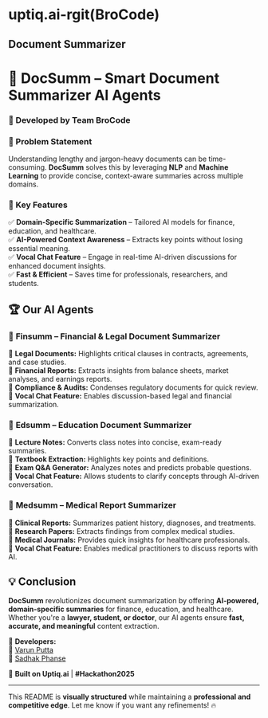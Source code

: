 # uptiq.ai-rgit(BroCode)
## Document Summarizer

# 🚀 DocSumm – Smart Document Summarizer AI Agents  

### 🤖 Developed by Team **BroCode**  

### 📌 Problem Statement  
Understanding lengthy and jargon-heavy documents can be time-consuming. **DocSumm** solves this by leveraging **NLP** and **Machine Learning** to provide concise, context-aware summaries across multiple domains.  

### 🌟 Key Features  
✅ **Domain-Specific Summarization** – Tailored AI models for finance, education, and healthcare.  
✅ **AI-Powered Context Awareness** – Extracts key points without losing essential meaning.  
✅ **Vocal Chat Feature** – Engage in real-time AI-driven discussions for enhanced document insights.  
✅ **Fast & Efficient** – Saves time for professionals, researchers, and students.  

## 🏆 Our AI Agents  

### 🔹 **Finsumm** – Financial & Legal Document Summarizer  
🔹 **Legal Documents:** Highlights critical clauses in contracts, agreements, and case studies.  
🔹 **Financial Reports:** Extracts insights from balance sheets, market analyses, and earnings reports.  
🔹 **Compliance & Audits:** Condenses regulatory documents for quick review.  
🔹 **Vocal Chat Feature:** Enables discussion-based legal and financial summarization.  

### 🔹 **Edsumm** – Education Document Summarizer  
🔹 **Lecture Notes:** Converts class notes into concise, exam-ready summaries.  
🔹 **Textbook Extraction:** Highlights key points and definitions.  
🔹 **Exam Q&A Generator:** Analyzes notes and predicts probable questions.  
🔹 **Vocal Chat Feature:** Allows students to clarify concepts through AI-driven conversation.  

### 🔹 **Medsumm** – Medical Report Summarizer  
🔹 **Clinical Reports:** Summarizes patient history, diagnoses, and treatments.  
🔹 **Research Papers:** Extracts findings from complex medical studies.  
🔹 **Medical Journals:** Provides quick insights for healthcare professionals.  
🔹 **Vocal Chat Feature:** Enables medical practitioners to discuss reports with AI.  

## 💡 Conclusion  
**DocSumm** revolutionizes document summarization by offering **AI-powered, domain-specific summaries** for finance, education, and healthcare. Whether you're a **lawyer, student, or doctor**, our AI agents ensure **fast, accurate, and meaningful** content extraction.  

🔗 **Developers:**  
📩 [Varun Putta](mailto:varunputta1511@gmail.com)  
📩 [Sadhak Phanse](mailto:sadhakmp11@gmail.com)  

🚀 **Built on Uptiq.ai** | **#Hackathon2025**  

---

This README is **visually structured** while maintaining a **professional and competitive edge**. Let me know if you want any refinements! 🔥
